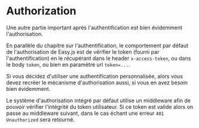 # Authorization

Une autre partie important après l'authentification est bien évidemment l'authorisation.

En parallèle du chapitre sur l'authentification, le comportement par défaut de l'authorisation de Easy.js est de vérifier le token (fourni par l'authentification) en le récupérant dans le header `x-access-token`, ou dans le body `token`, ou bien en paramètre url `token=...`.

Si vous décidez d'utiliser une authentification personnalisée, alors vous devez recréer le mécanisme d'authorisation aussi, si vous en avez besoin bien évidemment.

Le système d'authorisation intégré par défaut utilise un middleware afin de pouvoir vérifier l'intégrité du token utilisateur. Si ce token est valide alors on passe au middleware suivant, dans le cas échant une erreur `401 Unauthorized` sera retourné. 